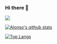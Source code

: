### Hi there 👋
![](https://komarev.com/ghpvc/?username=alonsormm)  

[![Alonso's github stats](https://github-readme-stats.vercel.app/api?username=Alonsormm&show_icons=true)](https://github.com/Alonsormm)

[![Top Langs](https://github-readme-stats.vercel.app/api/top-langs/?username=Alonsormm&layout=compact)](https://github.com/Alonsormm)
